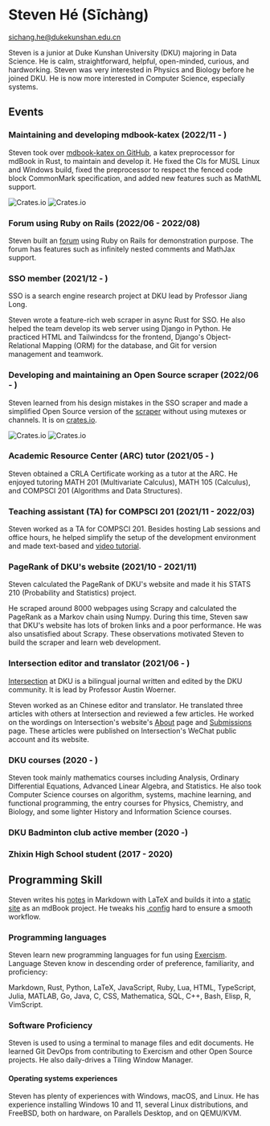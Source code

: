 # Steven Hé (Sīchàng)

[sichang.he@dukekunshan.edu.cn](sichang.he@dukekunshan.edu.cn)

Steven is a junior at Duke Kunshan University (DKU) majoring in Data Science.
He is calm, straightforward, helpful, open-minded, curious, and hardworking.
Steven was very interested in Physics and Biology before he joined DKU.
He is now more interested in Computer Science,
especially systems.

## Events

### Maintaining and developing mdbook-katex (2022/11 - )

Steven took over
[mdbook-katex on GitHub](https://github.com/lzanini/mdbook-katex),
a katex preprocessor for mdBook in Rust,
to maintain and develop it.
He fixed the CIs for MUSL Linux and Windows build,
fixed the preprocessor to respect the fenced code block CommonMark
specification,
and added new features such as MathML support.

![Crates.io](https://img.shields.io/crates/v/mdbook-katex)
![Crates.io](https://img.shields.io/crates/d/mdbook-katex)

### Forum using Ruby on Rails (2022/06 - 2022/08)

Steven built an [forum](https://github.com/SichangHe/forum)
using Ruby on Rails for demonstration purpose.
The forum has features such as infinitely nested comments and MathJax support.

### SSO member (2021/12 - )

SSO is a search engine research project at DKU lead by Professor Jiang Long.

Steven wrote a feature-rich web scraper in async Rust for SSO.
He also helped the team develop its web server using Django in Python.
He practiced HTML and Tailwindcss for the frontend,
Django's Object-Relational Mapping (ORM) for the database,
and Git for version management and teamwork.

### Developing and maintaining an Open Source scraper (2022/06 - )

Steven learned from his design mistakes in the SSO scraper and
made a simplified Open Source version of the
[scraper](https://github.com/SichangHe/scraper)
without using mutexes or channels.
It is on [crates.io](https://crates.io/crates/recursive_scraper).

![Crates.io](https://img.shields.io/crates/v/recursive_scraper)
![Crates.io](https://img.shields.io/crates/d/recursive_scraper)

### Academic Resource Center (ARC) tutor (2021/05 - )

Steven obtained a CRLA Certificate working as
a tutor at the ARC.
He enjoyed tutoring MATH 201 (Multivariate Calculus),
MATH 105 (Calculus), and COMPSCI 201
(Algorithms and Data Structures).

### Teaching assistant (TA) for COMPSCI 201 (2021/11 - 2022/03)

Steven worked as a TA for COMPSCI 201.
Besides hosting Lab sessions and office hours,
he helped simplify the setup of the development environment
and made text-based and
[video tutorial](https://www.youtube.com/watch?v=yiL-ULPBkvE&t=22s).

### PageRank of DKU's website (2021/10 - 2021/11)

Steven calculated the PageRank of DKU's website
and made it his STATS 210 (Probability and Statistics) project.

He scraped around 8000 webpages using Scrapy
and calculated the PageRank as a Markov chain using Numpy.
During this time,
Steven saw that DKU's website has lots of broken links and a poor performance.
He was also unsatisfied about Scrapy.
These observations motivated Steven to build the scraper
and learn web development.

### Intersection editor and translator (2021/06 - )

[Intersection](https://sites.duke.edu/intersections/)
at DKU is a bilingual journal written and edited by
the DKU community.
It is lead by Professor Austin Woerner.

Steven worked as an Chinese editor and translator.
He translated three articles with others at Intersection
and reviewed a few articles.
He worked on the wordings on Intersection's website's
[About](https://sites.duke.edu/intersections/about/) page
and [Submissions](https://sites.duke.edu/intersections/submissions-2/) page.
These articles were published on Intersection's WeChat public account
and its website.

### DKU courses (2020 - )

Steven took mainly mathematics courses including Analysis,
Ordinary Differential Equations,
Advanced Linear Algebra,
and Statistics.
He also took Computer Science courses on algorithm, systems,
machine learning, and functional programming,
the entry courses for Physics, Chemistry, and Biology,
and some lighter History and Information Science courses.

### DKU Badminton club active member (2020 -)

### Zhixin High School student (2017 - 2020)

## Programming Skill

Steven writes his [notes](https://github.com/SichangHe/notes)
in Markdown with LaTeX and builds it into a
[static site](https://sichanghe.github.io/notes) as an mdBook project.
He tweaks his [.config](https://github.com/SichangHe/.config)
hard to ensure a smooth workflow.

### Programming languages

Steven learn new programming languages for fun using
[Exercism](https://exercism.org/profiles/SichangHe).
Language Steven know in descending order of
preference, familiarity, and proficiency:

Markdown, Rust, Python, LaTeX, JavaScript, Ruby, Lua, HTML, TypeScript, Julia,
MATLAB, Go, Java, C, CSS, Mathematica, SQL, C++, Bash, Elisp, R, VimScript.

### Software Proficiency

Steven is used to using a terminal to manage files and edit documents.
He learned Git DevOps from contributing to
Exercism and other Open Source projects.
He also daily-drives a Tiling Window Manager.

#### Operating systems experiences

Steven has plenty of experiences with Windows, macOS, and Linux.
He has experience installing Windows 10 and 11,
several Linux distributions,
and FreeBSD,
both on hardware,
on Parallels Desktop,
and on QEMU/KVM.

